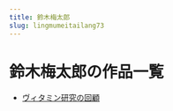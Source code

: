 ```yaml
---
title: 鈴木梅太郎
slug: lingmumeitailang73
---
```


# 鈴木梅太郎の作品一覧

- [ヴィタミン研究の回顧](vuitaminyanjiunohuiguae)
